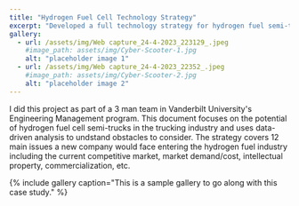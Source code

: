 ```yaml
---
title: "Hydrogen Fuel Cell Technology Strategy"
excerpt: "Developed a full technology strategy for hydrogen fuel semi-trucks."
gallery:
  - url: /assets/img/Web capture_24-4-2023_223129_.jpeg
    #image_path: assets/img/Cyber-Scooter-1.jpg
    alt: "placeholder image 1"
  - url: /assets/img/Web capture_24-4-2023_22352_.jpeg
    #image_path: assets/img/Cyber-Scooter-2.jpg
    alt: "placeholder image 2"
---
```


I did this project as part of a 3 man team in Vanderbilt University's Engineering Management program. This document focuses on the potential of hydrogen fuel cell semi-trucks in the trucking industry and uses  data-driven analysis to undstand obstacles to consider. The strategy covers 12 main issues a new company would face entering the hydrogen fuel industry including the current competitive market, market demand/cost, intellectual property, commercialization, etc.

{% include gallery caption="This is a sample gallery to go along with this case study." %}
